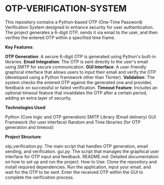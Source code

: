 # OTP-VERIFICATION-SYSTEM

This repository contains a Python-based OTP (One-Time Password) Verification System designed to enhance security for user authentication. The project generates a 6-digit OTP, sends it via email to the user, and then verifies the entered OTP within a specified time frame.

**Key Features**:

**OTP Generation**: A secure 6-digit OTP is generated using Python's built-in libraries.
**Email Integration**: The OTP is sent directly to the user's email using SMTP for secure communication.
**GUI Interface**: A user-friendly graphical interface that allows users to input their email and verify the OTP (developed using a Python framework other than Tkinter).
**Validation**: The system checks the entered OTP against the generated one and provides feedback on successful or failed verification.
**Timeout Feature**: Includes an optional timeout feature that invalidates the OTP after a certain period, adding an extra layer of security.

**Technologies Used**:

Python (Core logic and OTP generation)
SMTP Library (Email delivery)
GUI Framework (for user interface)
Random and Time libraries (for OTP generation and timeout)

**Project Structure**:

otp_verification.py: The main script that handles OTP generation, email sending, and verification.
gui.py: The script that manages the graphical user interface for OTP input and feedback.
README.md: Detailed documentation on how to set up and run the project.
How to Use:
Clone the repository and install required dependencies.
Run the application, input your email, and wait for the OTP to be sent.
Enter the received OTP within the GUI to complete the verification process.
